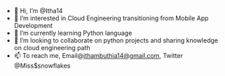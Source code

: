 - 👋 Hi, I’m @Itha14
- 👀 I’m interested in Cloud Engineering transitioning from Mobile App Development
- 🌱 I’m currently learning Python language
- 💞️ I’m looking to collaborate on python projects and sharing knowledge on cloud engineering path
- 📫 To reach me, Email@ithambuthia14@gmail.com, Twitter @Miss$snowflakes

<!---
Itha14/Itha14 is a ✨ special ✨ repository because its `README.md` (this file) appears on your GitHub profile.
You can click the Preview link to take a look at your changes.
--->
